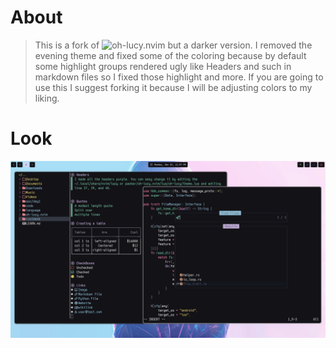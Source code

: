 # About
> This is a fork of ![oh-lucy.nvim](https://github.com/yazeed1s/oh-lucy.nvim) but a darker version. I removed the evening theme and fixed some of the coloring because by default some highlight groups
> rendered ugly like Headers and such in markdown files so I fixed those highlight and more. If you are going to use this I suggest forking it because I will be adjusting colors to my liking.

# Look
![Dekstop](./images/desktop.jpeg)
